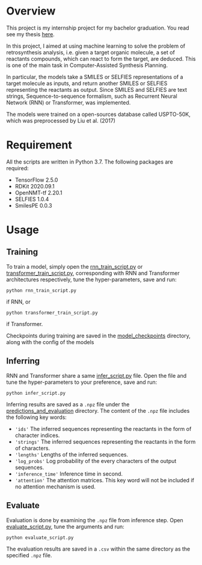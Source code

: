 # Overview
This project is my internship project for my bachelor graduation. You read see my thesis [here](https://drive.google.com/file/d/1TrVG1kOC_gD-_nRe7x4Mb1rwvsEXr2be/view?usp=sharing).

In this project, I aimed at using machine learning to solve the problem of retrosynthesis analysis, 
i.e. given a target organic molecule, a set of reactants compounds, which can react to form the target, are deduced.
This is one of the main task in Computer-Assisted Synthesis Planning.

In particular, the models take a SMILES or SELFIES representations of a target molecule as inputs, and return another SMILES or SELFIES representing 
the reactants as output. Since SMILES and SELFIES are text strings, Sequence-to-sequence formalism, such as Recurrent Neural Network (RNN) or Transformer, was 
implemented.

The models were trained on a open-sources database called USPTO-50K, which was preprocessed by Liu et al. (2017)

# Requirement
All the scripts are written in Python 3.7. The following packages are required:
- TensorFlow 2.5.0
- RDKit 2020.09.1
- OpenNMT-tf 2.20.1
- SELFIES 1.0.4
- SmilesPE 0.0.3

# Usage
## Training
To train a model, simply open the [rnn_train_script.py](./rnn_train_script.py) or [transformer_train_script.py](./transformer_train_script.py), corresponding with RNN 
and Transformer architectures respectively, tune the hyper-parameters, save and run:
```
python rnn_train_script.py
``` 
if RNN, or
```
python transformer_train_script.py
```
if Transformer.

Checkpoints during training are saved in the [model_checkpoints](./model_checkpoints) directory, along with the config of the models

## Inferring
RNN and Transformer share a same [infer_script.py](./infer_script.py) file. Open the file and tune the hyper-parameters to your preference, save and run:

```
python infer_script.py
```

Inferring results are saved as a `.npz` file under the [predictions_and_evaluation](./predictions_and_evaluation) directory.
The content of the `.npz` file includes the following key words:

* `'ids'` The inferred sequences representing the reactants in the form of character indices.
* `'strings'` The inferred sequences representing the reactants in the form of characters.
* `'lengths'` Lengths of the inferred sequences.
* `'log_probs'` Log probability of the every characters of the output sequences.
* `'inference_time'` Inference time in second.
* `'attention'` The attention matrices. This key word will not be included if no attention mechanism is used.

## Evaluate
Evaluation is done by examining the `.npz` file from inference step. Open [evaluate_script.py](./evaluate_script.py), tune the arguments and run:

```
python evaluate_script.py
```

The evaluation results are saved in a `.csv` within the same directory as the specified `.npz` file.